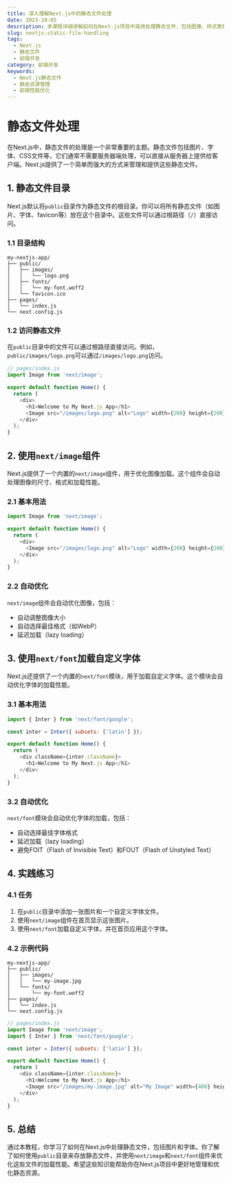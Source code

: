 ```yaml
---
title: 深入理解Next.js中的静态文件处理
date: 2023-10-05
description: 本课程详细讲解如何在Next.js项目中高效处理静态文件，包括图像、样式表和字体等，提升网站性能和用户体验。
slug: nextjs-static-file-handling
tags:
  - Next.js
  - 静态文件
  - 前端开发
category: 前端开发
keywords:
  - Next.js静态文件
  - 静态资源管理
  - 前端性能优化
---
```


# 静态文件处理

在Next.js中，静态文件的处理是一个非常重要的主题。静态文件包括图片、字体、CSS文件等，它们通常不需要服务器端处理，可以直接从服务器上提供给客户端。Next.js提供了一个简单而强大的方式来管理和提供这些静态文件。

## 1. 静态文件目录

Next.js默认将`public`目录作为静态文件的根目录。你可以将所有静态文件（如图片、字体、favicon等）放在这个目录中。这些文件可以通过根路径（`/`）直接访问。

### 1.1 目录结构

```plaintext
my-nextjs-app/
├── public/
│   ├── images/
│   │   └── logo.png
│   ├── fonts/
│   │   └── my-font.woff2
│   └── favicon.ico
├── pages/
│   └── index.js
└── next.config.js
```

### 1.2 访问静态文件

在`public`目录中的文件可以通过根路径直接访问。例如，`public/images/logo.png`可以通过`/images/logo.png`访问。

```javascript
// pages/index.js
import Image from 'next/image';

export default function Home() {
  return (
    <div>
      <h1>Welcome to My Next.js App</h1>
      <Image src="/images/logo.png" alt="Logo" width={200} height={200} />
    </div>
  );
}
```

## 2. 使用`next/image`组件

Next.js提供了一个内置的`next/image`组件，用于优化图像加载。这个组件会自动处理图像的尺寸、格式和加载性能。

### 2.1 基本用法

```javascript
import Image from 'next/image';

export default function Home() {
  return (
    <div>
      <Image src="/images/logo.png" alt="Logo" width={200} height={200} />
    </div>
  );
}
```

### 2.2 自动优化

`next/image`组件会自动优化图像，包括：

- 自动调整图像大小
- 自动选择最佳格式（如WebP）
- 延迟加载（lazy loading）

## 3. 使用`next/font`加载自定义字体

Next.js还提供了一个内置的`next/font`模块，用于加载自定义字体。这个模块会自动优化字体的加载性能。

### 3.1 基本用法

```javascript
import { Inter } from 'next/font/google';

const inter = Inter({ subsets: ['latin'] });

export default function Home() {
  return (
    <div className={inter.className}>
      <h1>Welcome to My Next.js App</h1>
    </div>
  );
}
```

### 3.2 自动优化

`next/font`模块会自动优化字体的加载，包括：

- 自动选择最佳字体格式
- 延迟加载（lazy loading）
- 避免FOIT（Flash of Invisible Text）和FOUT（Flash of Unstyled Text）

## 4. 实践练习

### 4.1 任务

1. 在`public`目录中添加一张图片和一个自定义字体文件。
2. 使用`next/image`组件在首页显示这张图片。
3. 使用`next/font`加载自定义字体，并在首页应用这个字体。

### 4.2 示例代码

```plaintext
my-nextjs-app/
├── public/
│   ├── images/
│   │   └── my-image.jpg
│   └── fonts/
│       └── my-font.woff2
├── pages/
│   └── index.js
└── next.config.js
```

```javascript
// pages/index.js
import Image from 'next/image';
import { Inter } from 'next/font/google';

const inter = Inter({ subsets: ['latin'] });

export default function Home() {
  return (
    <div className={inter.className}>
      <h1>Welcome to My Next.js App</h1>
      <Image src="/images/my-image.jpg" alt="My Image" width={400} height={300} />
    </div>
  );
}
```

## 5. 总结

通过本教程，你学习了如何在Next.js中处理静态文件，包括图片和字体。你了解了如何使用`public`目录来存放静态文件，并使用`next/image`和`next/font`组件来优化这些文件的加载性能。希望这些知识能帮助你在Next.js项目中更好地管理和优化静态资源。